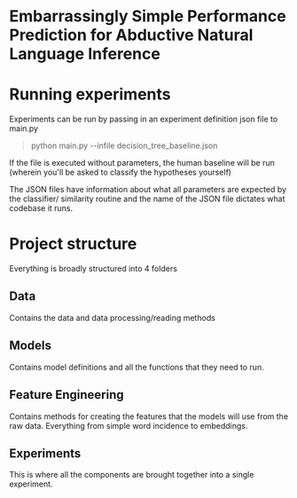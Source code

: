 # Embarrassingly Simple Performance Prediction for Abductive Natural Language Inference

# Running experiments
Experiments can be run by passing in an experiment definition json file to main.py

> python main.py --infile decision_tree_baseline.json

If the file is executed without parameters, the human baseline will be run (wherein you'll be asked to classify the hypotheses yourself)

The JSON files have information about what all parameters are expected by the classifier/ similarity routine and the name of the JSON file dictates what codebase it runs.

# Project structure
Everything is broadly structured into 4 folders

## Data
Contains the data and data processing/reading methods

## Models
Contains model definitions and all the functions that they need to run.

## Feature Engineering
Contains methods for creating the features that the models will use from the raw data.
Everything from simple word incidence to embeddings.

## Experiments
This is where all the components are brought together into a single experiment.


